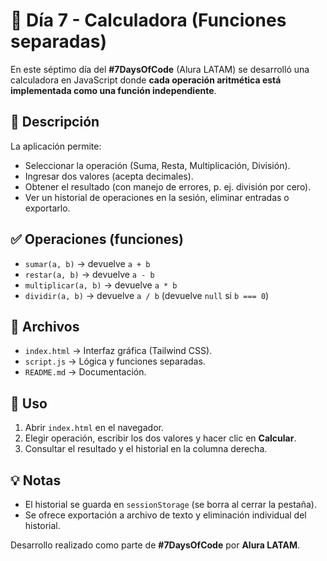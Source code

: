 # 📘 Día 7 - Calculadora (Funciones separadas)

En este séptimo día del **#7DaysOfCode** (Alura LATAM) se desarrolló una calculadora en JavaScript donde **cada operación aritmética está implementada como una función independiente**.

## 📝 Descripción
La aplicación permite:
- Seleccionar la operación (Suma, Resta, Multiplicación, División).
- Ingresar dos valores (acepta decimales).
- Obtener el resultado (con manejo de errores, p. ej. división por cero).
- Ver un historial de operaciones en la sesión, eliminar entradas o exportarlo.

## ✅ Operaciones (funciones)
- `sumar(a, b)` → devuelve `a + b`
- `restar(a, b)` → devuelve `a - b`
- `multiplicar(a, b)` → devuelve `a * b`
- `dividir(a, b)` → devuelve `a / b` (devuelve `null` si `b === 0`)

## 📁 Archivos
- `index.html` → Interfaz gráfica (Tailwind CSS).
- `script.js` → Lógica y funciones separadas.
- `README.md` → Documentación.

## 🚀 Uso
1. Abrir `index.html` en el navegador.
2. Elegir operación, escribir los dos valores y hacer clic en **Calcular**.
3. Consultar el resultado y el historial en la columna derecha.

## 💡 Notas
- El historial se guarda en `sessionStorage` (se borra al cerrar la pestaña).
- Se ofrece exportación a archivo de texto y eliminación individual del historial.


Desarrollo realizado como parte de **#7DaysOfCode** por **Alura LATAM**.

